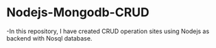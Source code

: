 # Nodejs-Mongodb-CRUD

-In this repository, I have created CRUD operation sites using Nodejs as backend with Nosql database.
